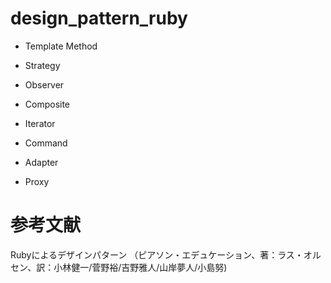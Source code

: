 # design_pattern_ruby

- Template Method

- Strategy

- Observer

- Composite

- Iterator

- Command

- Adapter

- Proxy

# 参考文献
Rubyによるデザインパターン
（ピアソン・エデュケーション、著：ラス・オルセン、訳：小林健一/菅野裕/吉野雅人/山岸夢人/小島努)
